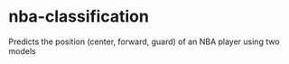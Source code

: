 # nba-classification
Predicts the position (center, forward, guard) of an NBA player using two models 
